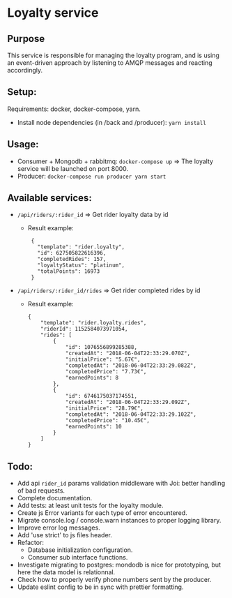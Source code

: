 # Loyalty service

## Purpose

This service is responsible for managing the loyalty program, and is using an event-driven approach by listening to AMQP messages and reacting accordingly.

## Setup:
 Requirements: docker, docker-compose, yarn.
- Install node dependencies (in /back and /producer): `yarn install`

## Usage:
- Consumer + Mongodb + rabbitmq: `docker-compose up`
    => The loyalty service will be launched on port 8000.
- Producer: `docker-compose run producer yarn start`

## Available services:
- `/api/riders/:rider_id` => Get rider loyalty data by id
    - Result example: 
        ```
         {
           "template": "rider.loyalty",
           "id": 627505822616396,
           "completedRides": 157,
           "loyaltyStatus": "platinum",
           "totalPoints": 16973
         }
        ```

- `/api/riders/:rider_id/rides` => Get rider completed rides by id
    - Result example:
        ```
        {
            "template": "rider.loyalty.rides",
            "riderId": 1152584073971054,
            "rides": [
                {
                    "id": 1076556899285388,
                    "createdAt": "2018-06-04T22:33:29.070Z",
                    "initialPrice": "5.67€",
                    "completedAt": "2018-06-04T22:33:29.082Z",
                    "completedPrice": "7.73€",
                    "earnedPoints": 8
                },
                {
                    "id": 6746175037174551,
                    "createdAt": "2018-06-04T22:33:29.092Z",
                    "initialPrice": "28.79€",
                    "completedAt": "2018-06-04T22:33:29.102Z",
                    "completedPrice": "10.45€",
                    "earnedPoints": 10
                }
            ]
        }
        ```

## Todo:
- Add api `rider_id` params validation middleware with Joi: better handling of bad requests.
- Complete documentation.
- Add tests: at least unit tests for the loyalty module.
- Create js Error variants for each type of error encountered.
- Migrate console.log / console.warn instances to proper logging library.
- Improve error log messages.
- Add 'use strict' to js files header.
- Refactor:
    - Database initialization configuration.
    - Consumer sub interface functions.
- Investigate migrating to postgres: mondodb is nice for prototyping, but here the data model is relationnal.
- Check how to properly verify phone numbers sent by the producer.
- Update eslint config to be in sync with prettier formatting.
